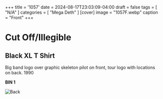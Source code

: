 +++
title = '1057'
date = 2024-08-17T23:03:09-04:00
draft = false
tags = [ "N/A" ]
categories = [ "Mega Deth" ]
[cover]
image = "1057F.webp"
caption = "Front"
+++
# Cut Off/Illegible
## Black XL T Shirt

Big band logo over graphic skeleton pilot on front, tour logo with locations on back. 1990

**BIN 1**

![Back](/1057B.webp)
